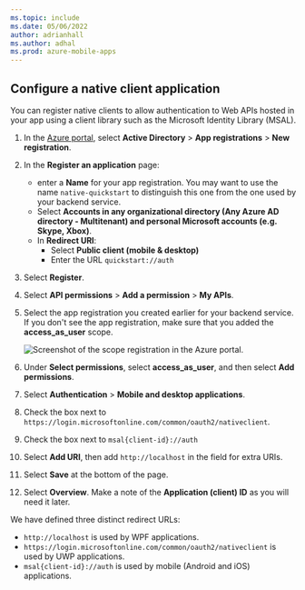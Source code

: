 ```yaml
---
ms.topic: include
ms.date: 05/06/2022
author: adrianhall
ms.author: adhal
ms.prod: azure-mobile-apps
---
```


## Configure a native client application

You can register native clients to allow authentication to Web APIs hosted in your app using a client library such as the Microsoft Identity Library (MSAL).

1. In the [Azure portal](https://portal.azure.com), select **Active Directory** > **App registrations** > **New registration**.
2. In the **Register an application** page:
    * enter a **Name** for your app registration.  You may want to use the name `native-quickstart` to distinguish this one from the one used by your backend service.
    * Select **Accounts in any organizational directory (Any Azure AD directory - Multitenant) and personal Microsoft accounts (e.g. Skype, Xbox)**.
    * In **Redirect URI**:
        * Select **Public client (mobile & desktop)**
        * Enter the URL `quickstart://auth`
3. Select **Register**.
4. Select **API permissions** > **Add a permission** > **My APIs**.
5. Select the app registration you created earlier for your backend service.  If you don't see the app registration, make sure that you added the **access_as_user** scope.
   
   ![Screenshot of the scope registration in the Azure portal.](~/mobile-apps/azure-mobile-apps/media/quickstart/common/register-native-app.png)

6. Under **Select permissions**, select **access_as_user**, and then select **Add permissions**.
7. Select **Authentication** > **Mobile and desktop applications**.
8. Check the box next to `https://login.microsoftonline.com/common/oauth2/nativeclient`.
9. Check the box next to `msal{client-id}://auth`  
10. Select **Add URI**, then add `http://localhost` in the field for extra URIs.
11. Select **Save** at the bottom of the page.
12. Select **Overview**.  Make a note of the **Application (client) ID** as you will need it later.

We have defined three distinct redirect URLs:

* `http://localhost` is used by WPF applications.
* `https://login.microsoftonline.com/common/oauth2/nativeclient` is used by UWP applications.
* `msal{client-id}://auth` is used by mobile (Android and iOS) applications.
